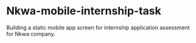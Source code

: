 # Nkwa-mobile-internship-task
Building a static mobile app screen for internship application assessment for Nkwa company.
